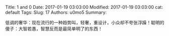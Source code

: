 Title: 1  and  0
Date: 2017-01-19 03:03:00
Modified: 2017-01-19 03:03:00
cat: default
Tags: 
Slug: 17
Authors: u0mo5 
Summary: 

低调的奢华：现在流行的一种趋势叫，轻奢，重设计，小众却不夸张浮躁！聪明的傻子：大智若愚，智慧反而是最简单明了的东西！    

